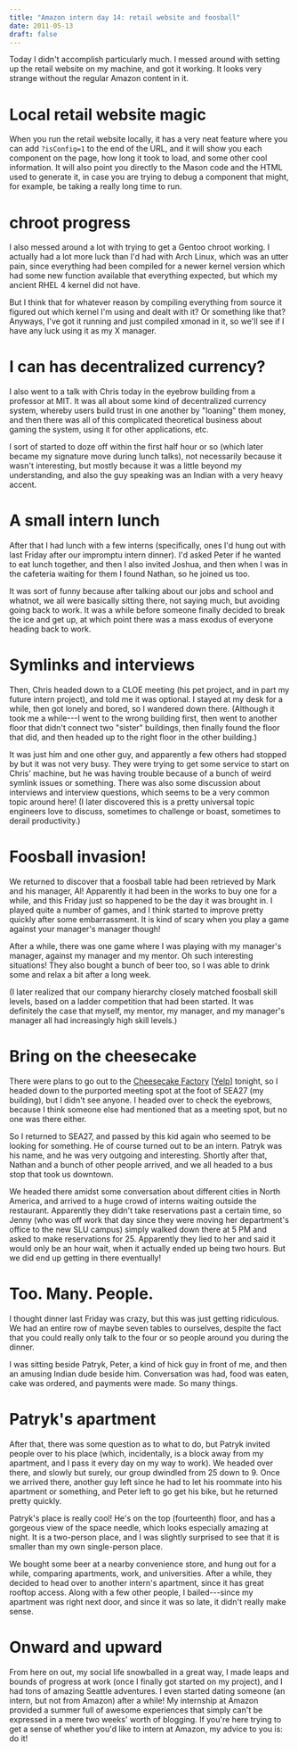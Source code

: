 ```yaml
---
title: "Amazon intern day 14: retail website and foosball"
date: 2011-05-13
draft: false
---
```


Today I didn't accomplish particularly much.  I messed around with setting up the retail website on my machine, and got it working.  It looks very strange without the regular Amazon content in it.

# Local retail website magic

When you run the retail website locally, it has a very neat feature where you can add `?isConfig=1` to the end of the URL, and it will show you each component on the page, how long it took to load, and some other cool information.  It will also point you directly to the Mason code and the HTML used to generate it, in case you are trying to debug a component that might, for example, be taking a really long time to run.

# chroot progress

I also messed around a lot with trying to get a Gentoo chroot working.  I actually had a lot more luck than I'd had with Arch Linux, which was an utter pain, since everything had been compiled for a newer kernel version which had some new function available that everything expected, but which my ancient RHEL 4 kernel did not have.

But I think that for whatever reason by compiling everything from source it figured out which kernel I'm using and dealt with it?  Or something like that?  Anyways, I've got it running and just compiled xmonad in it, so we'll see if I have any luck using it as my X manager.

# I can has decentralized currency?

I also went to a talk with Chris today in the eyebrow building from a professor at MIT.  It was all about some kind of decentralized currency system, whereby users build trust in one another by "loaning" them money, and then there was all of this complicated theoretical business about gaming the system, using it for other applications, etc.

I sort of started to doze off within the first half hour or so (which later became my signature move during lunch talks), not necessarily because it wasn't interesting, but mostly because it was a little beyond my understanding, and also the guy speaking was an Indian with a very heavy accent.

# A small intern lunch

After that I had lunch with a few interns (specifically, ones I'd hung out with last Friday after our impromptu intern dinner).  I'd asked Peter if he wanted to eat lunch together, and then I also invited Joshua, and then when I was in the cafeteria waiting for them I found Nathan, so he joined us too.

It was sort of funny because after talking about our jobs and school and whatnot, we all were basically sitting there, not saying much, but avoiding going back to work.  It was a while before someone finally decided to break the ice and get up, at which point there was a mass exodus of everyone heading back to work.

# Symlinks and interviews

Then, Chris headed down to a CLOE meeting (his pet project, and in part my future intern project), and told me it was optional.  I stayed at my desk for a while, then got lonely and bored, so I wandered down there.  (Although it took me a while---I went to the wrong building first, then went to another floor that didn't connect two "sister" buildings, then finally found the floor that did, and then headed up to the right floor in the other building.)

It was just him and one other guy, and apparently a few others had stopped by but it was not very busy.  They were trying to get some service to start on Chris' machine, but he was having trouble because of a bunch of weird symlink issues or something.  There was also some discussion about interviews and interview questions, which seems to be a very common topic around here!  (I later discovered this is a pretty universal topic engineers love to discuss, sometimes to challenge or boast, sometimes to derail productivity.)

# Foosball invasion!

We returned to discover that a foosball table had been retrieved by Mark and his manager, Al!  Apparently it had been in the works to buy one for a while, and this Friday just so happened to be the day it was brought in.  I played quite a number of games, and I think started to improve pretty quickly after some embarrassment.  It is kind of scary when you play a game against your manager's manager though!

After a while, there was one game where I was playing with my manager's manager, against my manager and my mentor.  Oh such interesting situations!  They also bought a bunch of beer too, so I was able to drink some and relax a bit after a long week.

(I later realized that our company hierarchy closely matched foosball skill levels, based on a ladder competition that had been started.  It was definitely the case that myself, my mentor, my manager, and my manager's manager all had increasingly high skill levels.)

# Bring on the cheesecake

There were plans to go out to the [Cheesecake Factory](http://www.thecheesecakefactory.com/) [[Yelp](http://www.yelp.ca/biz/the-cheesecake-factory-seattle)] tonight, so I headed down to the purported meeting spot at the foot of SEA27 (my building), but I didn't see anyone.  I headed over to check the eyebrows, because I think someone else had mentioned that as a meeting spot, but no one was there either.

So I returned to SEA27, and passed by this kid again who seemed to be looking for something.  He of course turned out to be an intern.  Patryk was his name, and he was very outgoing and interesting.  Shortly after that, Nathan and a bunch of other people arrived, and we all headed to a bus stop that took us downtown.

We headed there amidst some conversation about different cities in North America, and arrived to a huge crowd of interns waiting outside the restaurant.  Apparently they didn't take reservations past a certain time, so Jenny (who was off work that day since they were moving her department's office to the new SLU campus) simply walked down there at 5 PM and asked to make reservations for 25.  Apparently they lied to her and said it would only be an hour wait, when it actually ended up being two hours.  But we did end up getting in there eventually!

# Too. Many. People.

I thought dinner last Friday was crazy, but this was just getting ridiculous.  We had an entire row of maybe seven tables to ourselves, despite the fact that you could really only talk to the four or so people around you during the dinner.

I was sitting beside Patryk, Peter, a kind of hick guy in front of me, and then an amusing Indian dude beside him.  Conversation was had, food was eaten, cake was ordered, and payments were made.  So many things.

# Patryk's apartment

After that, there was some question as to what to do, but Patryk invited people over to his place (which, incidentally, is a block away from my apartment, and I pass it every day on my way to work).  We headed over there, and slowly but surely, our group dwindled from 25 down to 9.  Once we arrived there, another guy left since he had to let his roommate into his apartment or something, and Peter left to go get his bike, but he returned pretty quickly.

Patryk's place is really cool!  He's on the top (fourteenth) floor, and has a gorgeous view of the space needle, which looks especially amazing at night.  It is a two-person place, and I was slightly surprised to see that it is smaller than my own single-person place.

We bought some beer at a nearby convenience store, and hung out for a while, comparing apartments, work, and universities.  After a while, they decided to head over to another intern's apartment, since it has great rooftop access.  Along with a few other people, I bailed---since my apartment was right next door, and since it was so late, it didn't really make sense.

# Onward and upward

From here on out, my social life snowballed in a great way, I made leaps and bounds of progress at work (once I finally got started on my project), and I had tons of amazing Seattle adventures.  I even started dating someone (an intern, but not from Amazon) after a while!  My internship at Amazon provided a summer full of awesome experiences that simply can't be expressed in a mere two weeks' worth of blogging.  If you're here trying to get a sense of whether you'd like to intern at Amazon, my advice to you is: do it!
